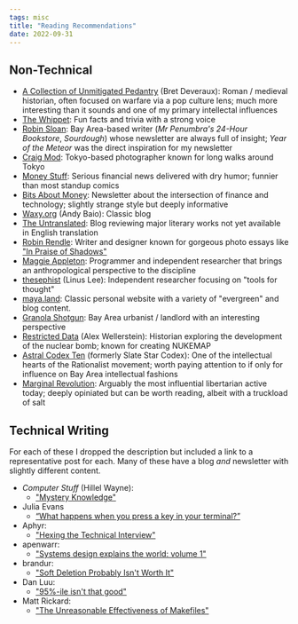 ```yaml
---
tags: misc
title: "Reading Recommendations"
date: 2022-09-31
---
```


## Non-Technical

- [A Collection of Unmitigated Pedantry][1] (Bret Deveraux): Roman / medieval historian, often focused on warfare via a pop culture lens; much more interesting than it sounds and one of my primary intellectal influences
- [The Whippet][2]: Fun facts and trivia with a strong voice
- [Robin Sloan][3]: Bay Area-based writer (*Mr Penumbra's 24-Hour Bookstore*, *Sourdough*) whose newsletter are always full of insight; *Year of the Meteor* was the direct inspiration for my newsletter
- [Craig Mod][4]: Tokyo-based photographer known for long walks around Tokyo
- [Money Stuff][5]: Serious financial news delivered with dry humor; funnier than most standup comics
- [Bits About Money][6]: Newsletter about the intersection of finance and technology; slightly strange style but deeply informative
- [Waxy.org][7] (Andy Baio): Classic blog
- [The Untranslated][8]: Blog reviewing major literary works not yet available in English translation
- [Robin Rendle][9]: Writer and designer known for gorgeous photo essays like ["In Praise of Shadows"][10]
- [Maggie Appleton][11]: Programmer and independent researcher that brings an anthropological perspective to the discipline
- [thesephist][12] (Linus Lee): Independent researcher focusing on "tools for thought"
- [maya.land][13]: Classic personal website with a variety of "evergreen" and blog content.
- [Granola Shotgun][14]: Bay Area urbanist / landlord with an interesting perspective
- [Restricted Data][15] (Alex Wellerstein): Historian exploring the development of the nuclear bomb; known for creating NUKEMAP
- [Astral Codex Ten][16] (formerly Slate Star Codex): One of the intellectual hearts of the Rationalist movement; worth paying attention to if only for influence on Bay Area intellectual fashions
- [Marginal Revolution][17]: Arguably the most influential libertarian active today; deeply opiniated but can be worth reading, albeit with a truckload of salt

## Technical Writing

For each of these I dropped the description but included a link to a representative post for each. Many of these have a blog *and* newsletter with slightly different content.

- *Computer Stuff* (Hillel Wayne):
  - ["Mystery Knowledge"][18]
- Julia Evans
  - [“What happens when you press a key in your terminal?”][19]
- Aphyr:
  - ["Hexing the Technical Interview"][20]
- apenwarr:
  - ["Systems design explains the world: volume 1"][21]
- brandur:
  - ["Soft Deletion Probably Isn't Worth It"][22]
- Dan Luu:
  - ["95%-ile isn't that good"][23]
- Matt Rickard:
  - ["The Unreasonable Effectiveness of Makefiles"][24]

[1]: https://acoup.blog/
[2]: https://thewhippet.org/
[3]: https://www.robinsloan.com/
[4]: https://craigmod.com/
[5]: https://www.bloomberg.com/account/newsletters/money-stuff
[6]: https://bam.kalzumeus.com/
[7]: https://waxy.org/
[8]: https://theuntranslated.wordpress.com/
[9]: https://www.robinrendle.com/
[10]: https://www.robinrendle.com/essays/in-praise-of-shadows/
[11]: https://maggieappleton.com/
[12]: https://thesephist.com/
[13]: https://maya.land/
[14]: https://www.granolashotgun.com/
[15]: http://blog.nuclearsecrecy.com/
[16]: https://astralcodexten.substack.com/
[17]: https://marginalrevolution.com/
[18]: https://buttondown.email/hillelwayne/archive/mystery-knowledge-worskshop-discount/
[19]: https://jvns.ca/blog/2022/07/20/pseudoterminals/
[20]: https://aphyr.com/posts/341-hexing-the-technical-interview
[21]: https://apenwarr.ca/log/20201227
[22]: https://brandur.org/soft-deletion
[23]: https://danluu.com/p95-skill/
[24]: https://matt-rickard.com/the-unreasonable-effectiveness-of-makefiles

